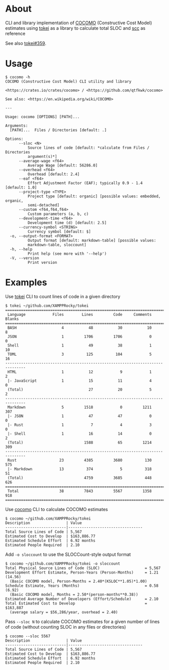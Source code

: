 # About

CLI and library implementation of [COCOMO] (Constructive Cost Model) estimates
using [tokei] as a library to calculate total SLOC and [scc] as reference

See also [tokei#359].

[COCOMO]: https://en.wikipedia.org/wiki/COCOMO
[tokei]: https://crates.io/crates/tokei
[tokei#359]: https://github.com/XAMPPRocky/tokei/issues/359
[scc]: https://github.com/boyter/scc

# Usage

```test
$ cocomo -h
COCOMO (Constructive Cost Model) CLI utility and library

<https://crates.io/crates/cocomo> / <https://github.com/qtfkwk/cocomo>

See also: <https://en.wikipedia.org/wiki/COCOMO>

---

Usage: cocomo [OPTIONS] [PATH]...

Arguments:
  [PATH]...  Files / Directories [default: .]

Options:
      --sloc <N>
          Source lines of code [default: *calculate from Files / Directories
          argument(s)*]
      --average-wage <f64>
          Average Wage [default: 56286.0]
      --overhead <f64>
          Overhead [default: 2.4]
      --eaf <f64>
          Effort Adjustment Factor (EAF); typically 0.9 - 1.4 [default: 1.0]
      --project-type <TYPE>
          Project type [default: organic] [possible values: embedded, organic,
          semi-detached]
      --custom <f64,f64,f64>
          Custom parameters (a, b, c)
      --development-time <f64>
          Development time (d) [default: 2.5]
      --currency-symbol <STRING>
          Currency symbol [default: $]
  -o, --output-format <FORMAT>
          Output format [default: markdown-table] [possible values:
          markdown-table, sloccount]
  -h, --help
          Print help (see more with '--help')
  -V, --version
          Print version
```

# Examples

Use [tokei] CLI to count lines of code in a given directory

```text
$ tokei ~/github.com/XAMPPRocky/tokei
===============================================================================
 Language            Files        Lines         Code     Comments       Blanks
===============================================================================
 BASH                    4           48           30           10            8
 JSON                    1         1706         1706            0            0
 Shell                   1           49           38            1           10
 TOML                    3          125          104            5           16
-------------------------------------------------------------------------------
 HTML                    1           12            9            1            2
 |- JavaScript           1           15           11            4            0
 (Total)                             27           20            5            2
-------------------------------------------------------------------------------
 Markdown                5         1518            0         1211          307
 |- JSON                 1           47           47            0            0
 |- Rust                 1            7            4            3            0
 |- Shell                1           16           14            0            2
 (Total)                           1588           65         1214          309
-------------------------------------------------------------------------------
 Rust                   23         4385         3680          130          575
 |- Markdown            13          374            5          318           51
 (Total)                           4759         3685          448          626
===============================================================================
 Total                  38         7843         5567         1358          918
===============================================================================
```

Use [cocomo](https://crates.io/crates/cocomo) CLI to calculate COCOMO estimates

```text
$ cocomo ~/github.com/XAMPPRocky/tokei
Description                | Value
---------------------------|---------------------------------
Total Source Lines of Code | 5,567
Estimated Cost to Develop  | $163,886.77
Estimated Schedule Effort  | 6.92 months
Estimated People Required  | 2.10
```

Add `-o sloccount` to use the SLOCCount-style output format

```text
$ cocomo ~/github.com/XAMPPRocky/tokei -o sloccount
Total Physical Source Lines of Code (SLOC)                    = 5,567
Development Effort Estimate, Person-Years (Person-Months)     = 1.21 (14.56)
  (Basic COCOMO model, Person-Months = 2.40*(KSLOC**1.05)*1.00)
Schedule Estimate, Years (Months)                             = 0.58 (6.92)
  (Basic COCOMO model, Months = 2.50*(person-months**0.38))
Estimated Average Number of Developers (Effort/Schedule)      = 2.10
Total Estimated Cost to Develop                               = $163,887
  (average salary = $56,286/year, overhead = 2.40)
```

Pass `--sloc N` to calculate COCOMO estimates for a given number of lines of
code (without counting SLOC in any files or directories)

```text
$ cocomo --sloc 5567
Description                | Value
---------------------------|---------------------------------
Total Source Lines of Code | 5,567
Estimated Cost to Develop  | $163,886.77
Estimated Schedule Effort  | 6.92 months
Estimated People Required  | 2.10
```

